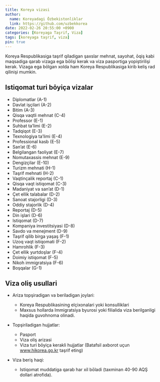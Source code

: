 ```yaml
---
title: Koreya vizasi
author:
  name: Koreyadagi Ōzbekistonliklar
  link: https://github.com/uzbekkorea
date: 2022-02-26 20:55:00 +0900
categories: [Koreyaga Taşrif, Viza]
tags: [koreyaga taşrif, viza]
pin: true
---
```


Koreya Respublikasiga taşrif qiladigan şaxslar mehnat, sayohat, ōqiş kabi maqsadiga qarab vizaga ega bōlişi kerak va viza pasportiga yopiştirilişi kerak. Vizaga ega bōlgan xolda ham Koreya Respublikasiga kirib keliş rad qilinişi mumkin.

## Istiqomat turi bōyiça vizalar

- Diplomatlar (A-1)
- Davlat işçilari (A-2)
- Bitim (A-3)
- Qisqa vaqtli mehnat (C-4)
- Professor (E-1)
- Suhbat ta’limi (E-2)
- Tadqiqot (E-3)
- Texnologiya ta’limi (E-4)
- Professional kasb (E-5)
- San’at (E-6)
- Belgilangan faoliyat (E-7)
- Nomutaxassis mehnat (E-9)
- Dengizçilar (E-10)
- Turizm mehnati (H-1)
- Taşrif mehnati (H-2)
- Vaqtinçalik reportaj (C-1)
- Qisqa vaqt istiqomat (C-3)
- Madaniyat va san’at (D-1)
- Çet ellik talabalar (D-2)
- Sanoat stajorligi (D-3)
- Oddiy stajorlik (D-4)
- Reportaj (D-5)
- Din işlari (D-6)
- Istiqomat (D-7)
- Kompaniya investitsiyasi (D-8)
- Savdo va menejment (D-9)
- Taşrif qilib birga yaşaş (F-1)
- Uzoq vaqt istiqomati (F-2)
- Hamrohlik (F-3)
- Çet ellik yurtdoşlar (F-4)
- Doimiy istiqomat (F-5)
- Nikoh immigratsiya (F-6)
- Boşqalar (G-1)

## Viza oliş usullari

- Ariza topşiradigan va beriladigan joylari: 
  - Koreya Respublikasining elçixonalari yoki konsulliklari
  - Maxsus hollarda Immigratsiya byurosi yoki filialida viza berilganligi haqida guvohnoma olinadi.

- Topşiriladigan hujjatlar: 
  - Pasport
  - Viza oliş arizasi
  - Viza turi bōyiça kerakli hujjatlar (Batafsil axborot uçun www.hikorea.go.kr taşrif eting)

- Viza beriş haqi: 
  - Istiqomat muddatiga qarab har xil bōladi (taxminan 40-90 AQŞ dollari atrofida).
